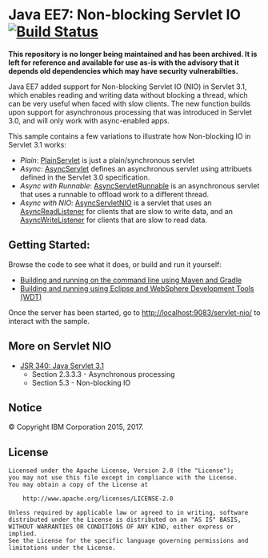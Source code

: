# Java EE7: Non-blocking Servlet IO [![Build Status](https://travis-ci.org/WASdev/sample.async.servletnio.svg?branch=master)](https://travis-ci.org/WASdev/sample.async.servletnio)

**This repository is no longer being maintained and has been archived. It is left for reference and available for use as-is with the advisory that it depends old dependencies which may have security vulnerabilties.**


Java EE7 added support for Non-blocking Servlet IO (NIO) in Servlet 3.1, which enables reading and writing data without blocking a thread, which can be very useful when faced with slow clients. The new function builds upon support for asynchronous processing that was introduced in Servlet 3.0, and will only work with async-enabled apps.

This sample contains a few variations to illustrate how Non-blocking IO in Servlet 3.1 works:

* *Plain*: [PlainServlet](/src/main/java/net/wasdev/servlet/nio/PlainServlet.java) is just a plain/synchronous servlet
* *Async*: [AsyncServlet](/src/main/java/net/wasdev/servlet/nio/AsyncServlet.java) defines an asynchronous servlet using attribuets defined in the Servlet 3.0 specification.
* *Async with Runnable*: [AsyncServletRunnable](/src/main/java/net/wasdev/servlet/nio/AsyncServletRunnable.java) is an asynchronous servlet that uses a runnable to offload work to a different thread.
* *Async with NIO*: [AsyncServletNIO](/src/main/java/net/wasdev/servlet/nio/AsyncServletNIO.java) is a servlet that uses an [AsyncReadListener](/src/main/java/net/wasdev/servlet/nio/AsyncReadListener.java) for clients that are slow to write data, and an [AsyncWriteListener](/src/main/java/net/wasdev/servlet/nio/AsyncWriteListener.java) for clients that are slow to read data.

## Getting Started:

Browse the code to see what it does, or build and run it yourself:

* [Building and running on the command line using Maven and Gradle](/docs/Using-cmd-line.md)
* [Building and running using Eclipse and WebSphere Development Tools (WDT)](/docs/Using-WDT.md)

Once the server has been started, go to [http://localhost:9083/servlet-nio/](http://localhost:9083/servlet-nio/) to interact with the sample.

## More on Servlet NIO
* [JSR 340: Java Servlet 3.1](https://jcp.org/en/jsr/detail?id=340)
    * Section 2.3.3.3 - Asynchronous processing
    * Section 5.3 - Non-blocking IO

## Notice

© Copyright IBM Corporation 2015, 2017.

## License

```text
Licensed under the Apache License, Version 2.0 (the "License");
you may not use this file except in compliance with the License.
You may obtain a copy of the License at

    http://www.apache.org/licenses/LICENSE-2.0

Unless required by applicable law or agreed to in writing, software
distributed under the License is distributed on an "AS IS" BASIS,
WITHOUT WARRANTIES OR CONDITIONS OF ANY KIND, either express or implied.
See the License for the specific language governing permissions and
limitations under the License.
````
[Liberty Maven Plug-in]: https://github.com/WASdev/ci.maven
[Liberty Gradle Plug-in]: https://github.com/WASdev/ci.gradle
[Gradle]: https://gradle.org
[ci.gradle]: https://github.com/WASdev/ci.gradle
